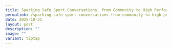```yaml
---
title: Sparking Safe Sport Conversations, from Community to High Performance
permalink: /sparking-safe-sport-conversations-from-community-to-high-performance/
date: 2025-10-21
layout: post
description: ""
image: ""
variant: tiptap
---
```


